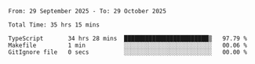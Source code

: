 <!--START_SECTION:waka-->

```abap
From: 29 September 2025 - To: 29 October 2025

Total Time: 35 hrs 15 mins

TypeScript       34 hrs 28 mins  ████████████████████████▒   97.79 %
Makefile         1 min           ░░░░░░░░░░░░░░░░░░░░░░░░░   00.06 %
GitIgnore file   0 secs          ░░░░░░░░░░░░░░░░░░░░░░░░░   00.00 %
```

<!--END_SECTION:waka-->
